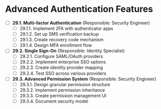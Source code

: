 # Advanced Authentication Features

- [ ] **29.1. Multi-factor Authentication** (Responsible: Security Engineer)
  - [ ] 29.1.1. Implement 2FA with authenticator apps
  - [ ] 29.1.2. Set up SMS verification backup
  - [ ] 29.1.3. Create recovery code mechanism
  - [ ] 29.1.4. Design MFA enrollment flow

- [ ] **29.2. Single Sign-On** (Responsible: Identity Specialist)
  - [ ] 29.2.1. Configure SAML/OAuth providers
  - [ ] 29.2.2. Implement enterprise SSO options
  - [ ] 29.2.3. Create identity provider mapping
  - [ ] 29.2.4. Test SSO across various providers

- [ ] **29.3. Advanced Permission System** (Responsible: Security Engineer)
  - [ ] 29.3.1. Design granular permission structure
  - [ ] 29.3.2. Implement permission inheritance
  - [ ] 29.3.3. Create permission management UI
  - [ ] 29.3.4. Document security model 